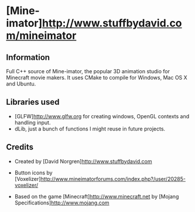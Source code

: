 # [Mine-imator]http://www.stuffbydavid.com/mineimator


## Information ##

  Full C++ source of Mine-imator, the popular 3D animation studio for Minecraft movie makers.
  It uses CMake to compile for Windows, Mac OS X and Ubuntu.


## Libraries used ##

  - [GLFW]http://www.glfw.org for creating windows, OpenGL contexts and handling input.
  - dLib, just a bunch of functions I might reuse in future projects.
    
	
## Credits ##

  - Created by [David Norgren]http://www.stuffbydavid.com
    
  - Button icons by [Voxelizer]http://www.mineimatorforums.com/index.php?/user/20285-voxelizer/
  - Based on the game [Minecraft]http://www.minecraft.net by [Mojang Specifications]http://www.mojang.com
    
